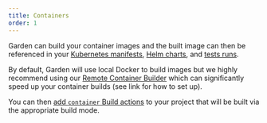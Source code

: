 ```yaml
---
title: Containers
order: 1
---
```


Garden can build your container images and the built image can then be referenced in your [Kubernetes manifests](../kubernetes/deploy-k8s-resource.md), [Helm charts](../kubernetes/install-helm-chart.md), and [tests runs](../kubernetes/run-tests-and-tasks.md).

By default, Garden will use local Docker to build images but we highly recommend using our [Remote Container Builder](./using-remote-container-builder.md) which can significantly speed up your container builds (see link for how to set up).

You can then [add `container` Build actions](./building-containers.md) to your project that will be built via the appropriate build mode.
